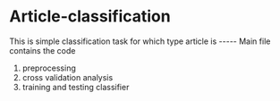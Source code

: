 # Article-classification
This is simple classification task for which type article is  -----
Main file contains the code
1) preprocessing 
2) cross validation analysis
3) training and testing classifier
   
